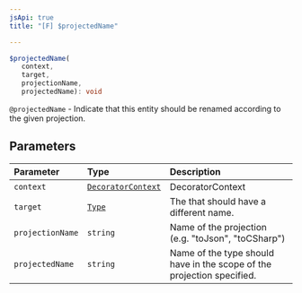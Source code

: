 ```yaml
---
jsApi: true
title: "[F] $projectedName"

---
```

```ts
$projectedName(
   context, 
   target, 
   projectionName, 
   projectedName): void
```

`@projectedName` - Indicate that this entity should be renamed according to the given projection.

## Parameters

| Parameter | Type | Description |
| :------ | :------ | :------ |
| `context` | [`DecoratorContext`](../interfaces/DecoratorContext.md) | DecoratorContext |
| `target` | [`Type`](../type-aliases/Type.md) | The that should have a different name. |
| `projectionName` | `string` | Name of the projection (e.g. "toJson", "toCSharp") |
| `projectedName` | `string` | Name of the type should have in the scope of the projection specified. |
